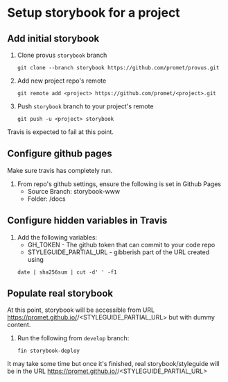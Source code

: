 # Setup storybook for a project

## Add initial storybook

1. Clone provus `storybook` branch
	```
	git clone --branch storybook https://github.com/promet/provus.git
	```

1. Add new project repo's remote
	```
	git remote add <project> https://github.com/promet/<project>.git
	```

1. Push `storybook` branch to your project's remote
	```
	git push -u <project> storybook
	```
Travis is expected to fail at this point.

## Configure github pages

Make sure travis has completely run.

1. From repo's github settings, ensure the following is set in Github Pages
	- Source Branch: storybook-www
	- Folder: /docs

## Configure hidden variables in Travis

1. Add the following variables:
	- GH_TOKEN - The github token that can commit to your code repo
	- STYLEGUIDE_PARTIAL_URL - gibberish part of the URL created using
	```
	date | sha256sum | cut -d' ' -f1
	```
## Populate real storybook

At this point, storybook will be accessible from URL https://promet.github.io/<project>/<STYLEGUIDE_PARTIAL_URL> but with dummy content.

1. Run the following from `develop` branch:

	```
	fin storybook-deploy
	```
It may take some time but once it's finished, real storybook/styleguide will be in the URL https://promet.github.io/<project>/<STYLEGUIDE_PARTIAL_URL>
